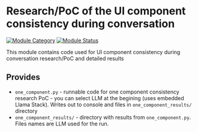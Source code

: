 # Research/PoC of the UI component consistency during conversation

[![Module Category](https://img.shields.io/badge/Module%20Category-Testing/Evaluation-darkmagenta)](https://github.com/RedHat-UX/next-gen-ui-agent)
[![Module Status](https://img.shields.io/badge/Module%20Status-Tech%20Preview-orange)](https://github.com/RedHat-UX/next-gen-ui-agent)

This module contains code used for UI component consistency during conversation research/PoC and detailed results

## Provides

* `one_component.py` - runnable code for one component consistency research PoC - you can select LLM at the begining (uses embedded Llama Stack). Writes out to console and files in `one_component_results/` directory
* `one_component_results/` - directory with results from `one_component.py`. Files names are LLM used for the run.
